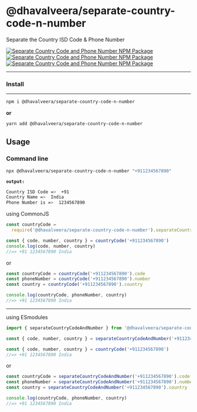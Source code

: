# @dhavalveera/separate-country-code-n-number

Separate the Country ISD Code &amp; Phone Number

[![Separate Country Code and Phone Number NPM Package](https://img.shields.io/npm/v/@dhavalveera/separate-country-code-n-number)](https://www.npmjs.com/package/@dhavalveera/separate-country-code-n-number) [![Separate Country Code and Phone Number NPM Package](https://img.shields.io/bundlephobia/min/@dhavalveera/separate-country-code-n-number)](https://www.npmjs.com/package/@dhavalveera/separate-country-code-n-number) [![Separate Country Code and Phone Number NPM Package](https://img.shields.io/github/license/dhavalveera/separate-country-code-n-number)](https://www.github.com/dhavalveera/separate-country-code-n-number)

---

### Install

---

```sh
npm i @dhavalveera/separate-country-code-n-number
```

**or**

```sh
yarn add @dhavalveera/separate-country-code-n-number
```

## Usage

### Command line

```sh
npx @dhavalveera/separate-country-code-n-number "+911234567890"
```

**`output:`**

```sh
Country ISD Code =>  +91
Country Name =>  India
Phone Number is =>  1234567890
```

using CommonJS

```js
const countryCode =
  require('@dhavalveera/separate-country-code-n-number').separateCountryCodeAndNumber

const { code, number, country } = countryCode('+911234567890')
console.log(code, number, country)
//=> +91 1234567890 India
```

or

```js
const countryCode = countryCode('+911234567890').code
const phoneNumber = countryCode('+911234567890').number
const country = countryCode('+911234567890').country

console.log(countryCode, phoneNumber, country)
//=> +91 1234567890 India
```

---

using ESmodules

```js
import { separateCountryCodeAndNumber } from '@dhavalveera/separate-country-code-n-number'

const { code, number, country } = separateCountryCodeAndNumber('+911234567890')

const { code, number, country } = countryCode('+911234567890')
//=> +91 1234567890 India
```

or

```js
const countryCode = separateCountryCodeAndNumber('+911234567890').code
const phoneNumber = separateCountryCodeAndNumber('+911234567890').number
const country = separateCountryCodeAndNumber('+911234567890').country

console.log(countryCode, phoneNumber, country)
//=> +91 1234567890 India
```
